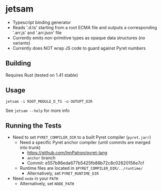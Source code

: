 # jetsam
* Typescript binding generator
* Reads '.d.ts' starting from a root ECMA file and outputs a corresponding '.arr.js' and '.arr.json' file
* Currently emits non-primitive types as opaque data structures (no variants)
* Currently does NOT wrap JS code to guard against Pyret numbers

## Building
Requires Rust (tested on 1.41 stable)

## Usage

`jetsam -i ROOT_MODULE_D_TS -o OUTUPT_DIR`

See `jetsam --help` for more info

## Running the Tests

* Need to set `PYRET_COMPILER_DIR` to a built Pyret compiler (`pyret.jarr`)
  * Need a specific Pyret anchor compiler (until commits are merged into trunk)
    * https://github.com/InnPatron/pyret-lang
    * `anchor` branch
    * Commit: e557b96eda677b5425fb88b72c8c02620156e7cf
  * Runtime files are located in `$PYRET_COMPILER_DIR/../runtime/`
    * Alternatively, set `PYRET_RUNTIME_DIR`
* Need `node` in your `PATH`
  * Alternatively, set `NODE_PATH`
